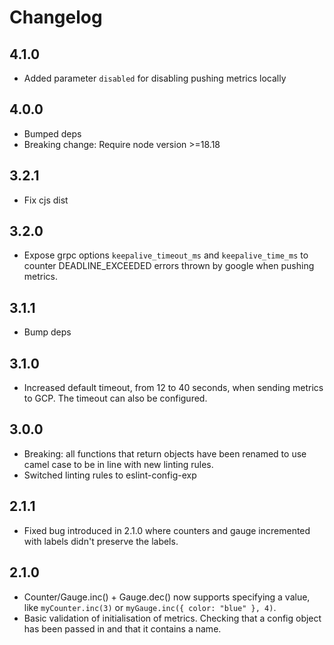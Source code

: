 # Changelog

## 4.1.0
- Added parameter `disabled` for disabling pushing metrics locally

## 4.0.0

- Bumped deps
- Breaking change: Require node version >=18.18

## 3.2.1

- Fix cjs dist

## 3.2.0

- Expose grpc options `keepalive_timeout_ms` and `keepalive_time_ms` to counter DEADLINE_EXCEEDED errors thrown by google when pushing metrics.

## 3.1.1

- Bump deps

## 3.1.0

- Increased default timeout, from 12 to 40 seconds, when sending metrics to GCP. The timeout can also be configured.

## 3.0.0

- Breaking: all functions that return objects have been renamed to use camel case to be in line with new linting rules.
- Switched linting rules to eslint-config-exp

## 2.1.1

- Fixed bug introduced in 2.1.0 where counters and gauge incremented with labels didn't preserve the labels.

## 2.1.0

- Counter/Gauge.inc() + Gauge.dec() now supports specifying a value, like `myCounter.inc(3)` or `myGauge.inc({ color: "blue" }, 4)`.
- Basic validation of initialisation of metrics. Checking that a config object has been passed in and that it contains a name.
